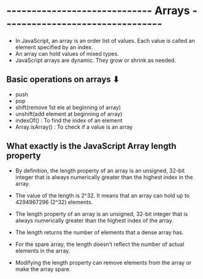 # ----------------------------- Arrays --------------------------------

- In JavaScript, an array is an order list of values. Each value is called an element specified by an index.
- An array can hold values of mixed types.
- JavaScript arrays are dynamic. They grow or shrink as needed.

## Basic operations on arrays ⬇ 
- push
- pop
- shift(remove 1st ele at beginning of array)
- unshift(add element at beginning of array)
- indexOf() : To find the index of an element
- Array.isArray() : To check if a value is an array


## What exactly is the JavaScript Array length property
- By definition, the length property of an array is an unsigned, 32-bit integer that is always numerically greater than the highest index in the array.

- The value of the length is 2^32. It means that an array can hold up to 4294967296 (2^32) elements.
- The length property of an array is an unsigned, 32-bit integer that is always numerically greater than the highest index of the array.
- The length returns the number of elements that a dense array has.
- For the spare array, the length doesn’t reflect the number of actual elements in the array.
- Modifying the length property can remove elements from the array or make the array spare.



